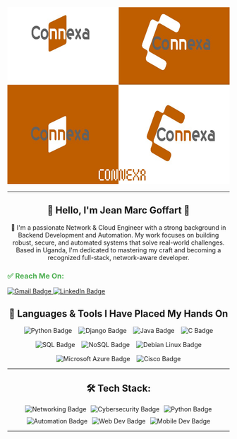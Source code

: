 <div align="center" >
  <img src="images\connexa.png" style="height:400px; ">
</div>

---

<div align="center">
  <h2>🌟 Hello, I'm Jean Marc Goffart 🌟</h2>
  <p>🚀 I'm a passionate Network & Cloud Engineer with a strong background in Backend Development and Automation. My work focuses on building robust, secure, and automated systems that solve real-world challenges. Based in Uganda, I'm dedicated to mastering my craft and becoming a recognized full-stack, network-aware developer.</p>
</div>
      <h3 style="color: #4CAF50;">✅ Reach Me On:</h3>
      <a href="mailto:kithulovali@gmail.com" target="_blank" rel="noopener noreferrer">
        <img src="https://img.shields.io/badge/Gmail-D14836?style=for-the-badge&logo=gmail&logoColor=white" alt="Gmail Badge">
      </a>
      <a href="https://linkedin.com/in/jean-marc-goffart-6240b132a" target="_blank" rel="noopener noreferrer">
        <img src="https://img.shields.io/badge/LinkedIn-0077B5?style=for-the-badge&logo=linkedin&logoColor=white" alt="LinkedIn Badge">
      </a>

<h2 align="center">🧠 Languages & Tools I Have Placed My Hands On</h2>
<div align="center">
  <div style="display: flex; flex-wrap: wrap; justify-content: center; gap: 15px;">
    <img src="https://img.shields.io/badge/Python-3776AB?style=for-the-badge&logo=python&logoColor=white&scale=1.2" alt="Python Badge">
    <img src="https://img.shields.io/badge/Django-092E20?style=for-the-badge&logo=django&logoColor=white&scale=1.2" alt="Django Badge">
    <img src="https://img.shields.io/badge/Java-007396?style=for-the-badge&logo=java&logoColor=white&scale=1.2" alt="Java Badge">
    <img src="https://img.shields.io/badge/C-A8B9CC?style=for-the-badge&logo=c&logoColor=white&scale=1.2" alt="C Badge">
    <img src="https://img.shields.io/badge/SQL-4479A1?style=for-the-badge&logo=sqlite&logoColor=white&scale=1.2" alt="SQL Badge">
    <img src="https://img.shields.io/badge/NoSQL-47A248?style=for-the-badge&logo=mongodb&logoColor=white&scale=1.2" alt="NoSQL Badge">
    <img src="https://img.shields.io/badge/Linux%20(Debian)-A81D33?style=for-the-badge&logo=debian&logoColor=white&scale=1.2" alt="Debian Linux Badge">
    <img src="https://img.shields.io/badge/Azure-0078D4?style=for-the-badge&logo=azure-devops&logoColor=white&scale=1.2" alt="Microsoft Azure Badge">
    <img src="https://img.shields.io/badge/Cisco-1BA0D7?style=for-the-badge&logo=cisco&logoColor=white&scale=1.2" alt="Cisco Badge">
  </div>
</div>

---

<h2 align="center">🛠️ Tech Stack:</h2>
<div align="center">
  <div style="display: flex; flex-wrap: wrap; justify-content: center; gap: 10px;">
    <img src="https://img.shields.io/badge/Networking-black?style=for-the-badge&logo=cisco&logoColor=white" alt="Networking Badge">
    <img src="https://img.shields.io/badge/Cybersecurity-265171?style=for-the-badge&logo=kali-linux&logoColor=white" alt="Cybersecurity Badge">
    <img src="https://img.shields.io/badge/Python-3776AB?style=for-the-badge&logo=python&logoColor=white" alt="Python Badge">
    <img src="https://img.shields.io/badge/Automation-95318F?style=for-the-badge&logo=ansible&logoColor=white" alt="Automation Badge">
    <img src="https://img.shields.io/badge/Web%20Dev-blue?style=for-the-badge&logo=html5&logoColor=white" alt="Web Dev Badge">
    <img src="https://img.shields.io/badge/Mobile%20Dev-02569B?style=for-the-badge&logo=flutter&logoColor=white" alt="Mobile Dev Badge">
  </div>
</div>

---


